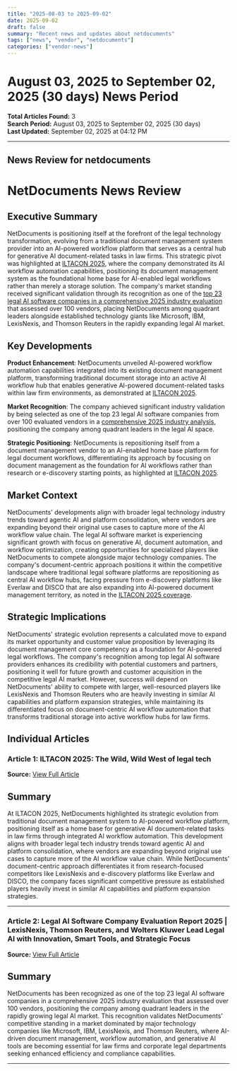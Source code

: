 ```yaml
---
title: "2025-08-03 to 2025-09-02"
date: 2025-09-02
draft: false
summary: "Recent news and updates about netdocuments"
tags: ["news", "vendor", "netdocuments"]
categories: ["vendor-news"]
---
```


# August 03, 2025 to September 02, 2025 (30 days) News Period 

**Total Articles Found:** 3  
**Search Period:** August 03, 2025 to September 02, 2025 (30 days)  
**Last Updated:** September 02, 2025 at 04:12 PM

---

## News Review for netdocuments

# NetDocuments News Review

## Executive Summary

NetDocuments is positioning itself at the forefront of the legal technology transformation, evolving from a traditional document management system provider into an AI-powered workflow platform that serves as a central hub for generative AI document-related tasks in law firms. This strategic pivot was highlighted at [ILTACON 2025](https://www.abajournal.com/columns/article/iltacon-2025-the-wild-wild-west-of-legal-tech), where the company demonstrated its AI workflow automation capabilities, positioning its document management system as the foundational home base for AI-enabled legal workflows rather than merely a storage solution. The company's market standing received significant validation through its recognition as one of the [top 23 legal AI software companies in a comprehensive 2025 industry evaluation](https://www.globenewswire.com/news-release/2025/08/06/3128065/28124/en/Legal-AI-Software-Company-Evaluation-Report-2025-LexisNexis-Thomson-Reuters-and-Wolters-Kluwer-Lead-Legal-AI-with-Innovation-Smart-Tools-and-Strategic-Focus.html) that assessed over 100 vendors, placing NetDocuments among quadrant leaders alongside established technology giants like Microsoft, IBM, LexisNexis, and Thomson Reuters in the rapidly expanding legal AI market.

## Key Developments

**Product Enhancement**: NetDocuments unveiled AI-powered workflow automation capabilities integrated into its existing document management platform, transforming traditional document storage into an active AI workflow hub that enables generative AI-powered document-related tasks within law firm environments, as demonstrated at [ILTACON 2025](https://www.abajournal.com/columns/article/iltacon-2025-the-wild-wild-west-of-legal-tech).

**Market Recognition**: The company achieved significant industry validation by being selected as one of the top 23 legal AI software companies from over 100 evaluated vendors in a [comprehensive 2025 industry analysis](https://www.globenewswire.com/news-release/2025/08/06/3128065/28124/en/Legal-AI-Software-Company-Evaluation-Report-2025-LexisNexis-Thomson-Reuters-and-Wolters-Kluwer-Lead-Legal-AI-with-Innovation-Smart-Tools-and-Strategic-Focus.html), positioning the company among quadrant leaders in the legal AI space.

**Strategic Positioning**: NetDocuments is repositioning itself from a document management vendor to an AI-enabled home base platform for legal document workflows, differentiating its approach by focusing on document management as the foundation for AI workflows rather than research or e-discovery starting points, as highlighted at [ILTACON 2025](https://www.abajournal.com/columns/article/iltacon-2025-the-wild-wild-west-of-legal-tech).

## Market Context

NetDocuments' developments align with broader legal technology industry trends toward agentic AI and platform consolidation, where vendors are expanding beyond their original use cases to capture more of the AI workflow value chain. The legal AI software market is experiencing significant growth with focus on generative AI, document automation, and workflow optimization, creating opportunities for specialized players like NetDocuments to compete alongside major technology companies. The company's document-centric approach positions it within the competitive landscape where traditional legal software platforms are repositioning as central AI workflow hubs, facing pressure from e-discovery platforms like Everlaw and DISCO that are also expanding into AI-powered document management territory, as noted in the [ILTACON 2025 coverage](https://www.abajournal.com/columns/article/iltacon-2025-the-wild-wild-west-of-legal-tech).

## Strategic Implications

NetDocuments' strategic evolution represents a calculated move to expand its market opportunity and customer value proposition by leveraging its document management core competency as a foundation for AI-powered legal workflows. The company's recognition among top legal AI software providers enhances its credibility with potential customers and partners, positioning it well for future growth and customer acquisition in the competitive legal AI market. However, success will depend on NetDocuments' ability to compete with larger, well-resourced players like LexisNexis and Thomson Reuters who are heavily investing in similar AI capabilities and platform expansion strategies, while maintaining its differentiated focus on document-centric AI workflow automation that transforms traditional storage into active workflow hubs for law firms.

## Individual Articles

### Article 1: ILTACON 2025: The Wild, Wild West of legal tech

**Source:** [View Full Article](https://www.abajournal.com/columns/article/iltacon-2025-the-wild-wild-west-of-legal-tech)

## Summary

At ILTACON 2025, NetDocuments highlighted its strategic evolution from traditional document management system to AI-powered workflow platform, positioning itself as a home base for generative AI document-related tasks in law firms through integrated AI workflow automation. This development aligns with broader legal tech industry trends toward agentic AI and platform consolidation, where vendors are expanding beyond original use cases to capture more of the AI workflow value chain. While NetDocuments' document-centric approach differentiates it from research-focused competitors like LexisNexis and e-discovery platforms like Everlaw and DISCO, the company faces significant competitive pressure as established players heavily invest in similar AI capabilities and platform expansion strategies.



---

### Article 2: Legal AI Software Company Evaluation Report 2025 | LexisNexis, Thomson Reuters, and Wolters Kluwer Lead Legal AI with Innovation, Smart Tools, and Strategic Focus

**Source:** [View Full Article](https://www.globenewswire.com/news-release/2025/08/06/3128065/28124/en/Legal-AI-Software-Company-Evaluation-Report-2025-LexisNexis-Thomson-Reuters-and-Wolters-Kluwer-Lead-Legal-AI-with-Innovation-Smart-Tools-and-Strategic-Focus.html)

## Summary

NetDocuments has been recognized as one of the top 23 legal AI software companies in a comprehensive 2025 industry evaluation that assessed over 100 vendors, positioning the company among quadrant leaders in the rapidly growing legal AI market. This recognition validates NetDocuments' competitive standing in a market dominated by major technology companies like Microsoft, IBM, LexisNexis, and Thomson Reuters, where AI-driven document management, workflow automation, and generative AI tools are becoming essential for law firms and corporate legal departments seeking enhanced efficiency and compliance capabilities.





---

